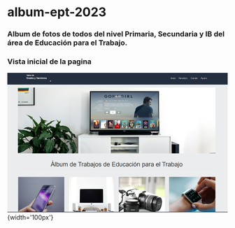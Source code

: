 # **album-ept-2023**
### Album de fotos de todos del nivel Primaria, Secundaria y IB del área de Educación para el Trabajo.
### **Vista inicial de la pagina**
![](https://github.com/mdiaz74/album-ept-2023/blob/master/img/album_muestra.jpg?raw=true){width='100px'}
